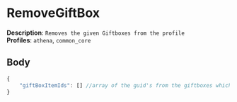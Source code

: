 # RemoveGiftBox

**Description**: `Removes the given Giftboxes from the profile` \
**Profiles**: `athena`, `common_core`

## Body
```js
{
    "giftBoxItemIds": [] //array of the guid's from the giftboxes which should get removed
}
```
